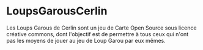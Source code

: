 # LoupsGarousCerlin
Les Loups Garous de Cerlin sont un jeu de Carte Open Source sous licence créative commons, dont l'objectif est de permettre à tous ceux qui n'ont pas les moyens de jouer au jeu de Loup Garou par eux mêmes.
